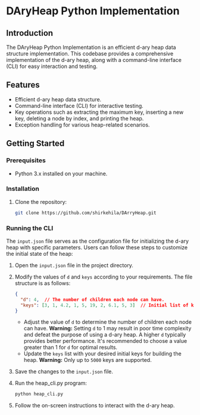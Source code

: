 # DAryHeap Python Implementation

## Introduction

The DAryHeap Python Implementation is an efficient d-ary heap data structure implementation. This codebase provides a comprehensive implementation of the d-ary heap, along with a command-line interface (CLI) for easy interaction and testing.

## Features

- Efficient d-ary heap data structure.
- Command-line interface (CLI) for interactive testing.
- Key operations such as extracting the maximum key, inserting a new key, deleting a node by index, and printing the heap.
- Exception handling for various heap-related scenarios.

## Getting Started

### Prerequisites

- Python 3.x installed on your machine.

### Installation

1. Clone the repository:

   ```bash
   git clone https://github.com/shirkehila/DArryHeap.git

### Running the CLI

The `input.json` file serves as the configuration file for initializing the d-ary heap with specific parameters. Users can follow these steps to customize the initial state of the heap:

1. Open the `input.json` file in the project directory.

2. Modify the values of `d` and `keys` according to your requirements. The file structure is as follows:

    ```json
    {
      "d": 4,  // The number of children each node can have.
      "keys": [3, 1, 4.2, 1, 5, 19, 2, 6.1, 5, 3]  // Initial list of keys to build the heap.
    }
    ```

    - Adjust the value of `d` to determine the number of children each node can have.
    **Warning:** Setting `d` to 1 may result in poor time complexity and defeat the purpose of using a d-ary heap. A higher `d` typically provides better performance. It's recommended to choose a value greater than 1 for `d` for optimal results.
    - Update the `keys` list with your desired initial keys for building the heap.
    **Warning:** Only up to `5000` keys are supported.


3. Save the changes to the `input.json` file.

4. Run the heap_cli.py program:

    ```bash
    python heap_cli.py
    ```

5. Follow the on-screen instructions to interact with the d-ary heap.